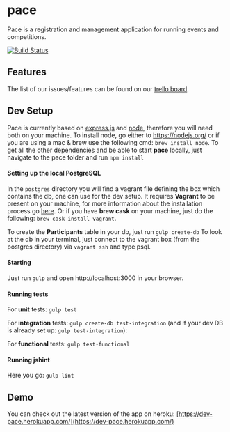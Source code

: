 # pace
Pace is a registration and management application for running events and competitions.

[![Build Status](https://snap-ci.com/lplotni/pace/branch/master/build_image)](https://snap-ci.com/lplotni/pace/branch/master)

## Features
The list of our issues/features can be found on our [trello board](https://trello.com/b/1gaDEa3O/pace-board).

## Dev Setup
Pace is currently based on [express.js](http://expressjs.com/) and [node](https://nodejs.org), therefore you will need both on
your machine. To install node, go either to https://nodejs.org/ or if you are using a mac & brew use the following cmd: `brew install node`. To get all the other dependencies and be able to start **pace** locally, just navigate to the pace folder and run `npm install`

#### Setting up the local PostgreSQL
In the `postgres` directory you will find a vagrant file defining the box which
contains the db, one can use for the dev setup. It requires **Vagrant** to be
present on your machine, for more information about the installation process go [here](https://www.vagrantup.com/). Or if you have **brew cask** on your machine, just do the following: `brew cask install vagrant`.

To create the **Participants** table in your db, just run `gulp create-db`
To look at the db in your terminal, just connect to the vagrant box (from the postgres directory) via `vagrant ssh` and type psql.

#### Starting
Just run `gulp` and open http://localhost:3000 in your browser.

#### Running tests
For **unit** tests: `gulp test`

For **integration** tests: `gulp create-db test-integration` (and if your dev DB is already set up: `gulp test-integration`):   

For **functional** tests: `gulp test-functional` 

#### Running jshint
Here you go: `gulp lint`

## Demo
You can check out the latest version of the app on heroku: [https://dev-pace.herokuapp.com/](https://dev-pace.herokuapp.com/)
